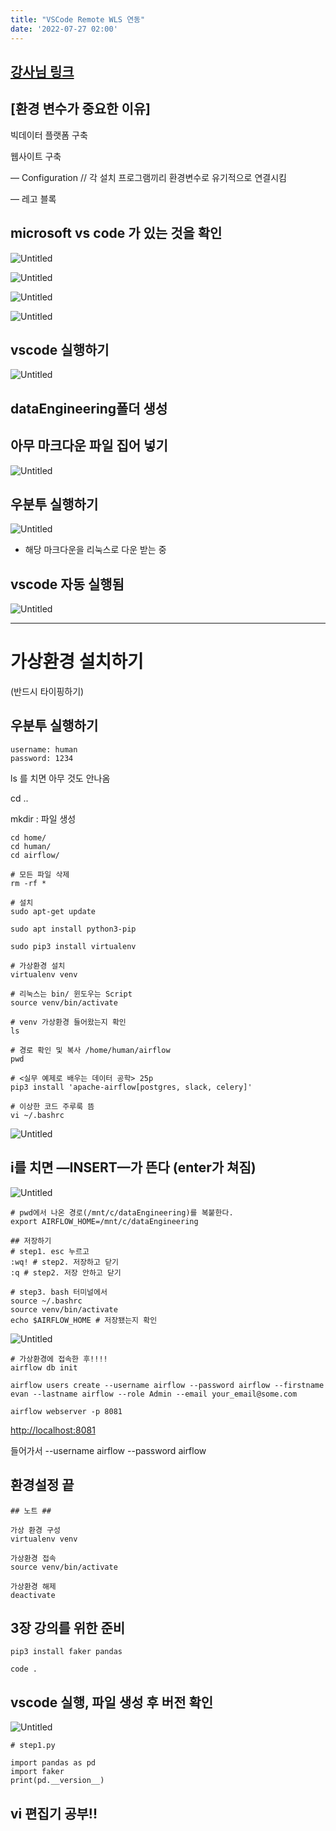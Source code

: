 ```yaml
---
title: "VSCode Remote WLS 연동"
date: '2022-07-27 02:00'
---
```

## [강사님 링크]([https://dschloe.github.io/settings/vscode_wsl2/](https://dschloe.github.io/settings/vscode_wsl2/))

## [환경 변수가 중요한 이유]

빅데이터 플랫폼 구축

웹사이트 구축

— Configuration // 각 설치 프로그램끼리 환경변수로 유기적으로 연결시킴

— 레고 블록

## microsoft vs code 가 있는 것을 확인

![Untitled](images/VSCode_Remote_WLS_Peristalsis/Untitled.png)

![Untitled](images/VSCode_Remote_WLS_Peristalsis/Untitled%201.png)

![Untitled](images/VSCode_Remote_WLS_Peristalsis/Untitled%202.png)

![Untitled](images/VSCode_Remote_WLS_Peristalsis/Untitled%203.png)

## vscode 실행하기

![Untitled](images/VSCode_Remote_WLS_Peristalsis/Untitled%204.png)

## dataEngineering폴더 생성

## 아무 마크다운 파일 집어 넣기

![Untitled](images/VSCode_Remote_WLS_Peristalsis/Untitled%205.png)

## 우분투 실행하기

![Untitled](images/VSCode_Remote_WLS_Peristalsis/Untitled%206.png)

- 해당 마크다운을 리눅스로 다운 받는 중

## vscode 자동 실행됨

![Untitled](images/VSCode_Remote_WLS_Peristalsis/Untitled%207.png)

---

# 가상환경 설치하기

(반드시 타이핑하기)

## 우분투 실행하기

```
username: human
password: 1234
```

ls 를 치면 아무 것도 안나옴

cd ..

mkdir : 파일 생성

```
cd home/
cd human/
cd airflow/

# 모든 파일 삭제
rm -rf *

# 설치
sudo apt-get update

sudo apt install python3-pip

sudo pip3 install virtualenv

# 가상환경 설치
virtualenv venv

# 리눅스는 bin/ 윈도우는 Script
source venv/bin/activate

# venv 가상환경 들어왔는지 확인
ls

# 경로 확인 및 복사 /home/human/airflow
pwd

# <실무 예제로 배우는 데이터 공학> 25p
pip3 install 'apache-airflow[postgres, slack, celery]'

# 이상한 코드 주루룩 뜸
vi ~/.bashrc
```

![Untitled](images/VSCode_Remote_WLS_Peristalsis/Untitled%208.png)

## i를 치면 —INSERT—가 뜬다 (enter가 쳐짐)

![Untitled](images/VSCode_Remote_WLS_Peristalsis/Untitled%209.png)

```
# pwd에서 나온 경로(/mnt/c/dataEngineering)를 복붙한다.
export AIRFLOW_HOME=/mnt/c/dataEngineering

## 저장하기
# step1. esc 누르고 
:wq! # step2. 저장하고 닫기
:q # step2. 저장 안하고 닫기

# step3. bash 터미널에서
source ~/.bashrc
source venv/bin/activate
echo $AIRFLOW_HOME # 저장됐는지 확인
```

![Untitled](images/VSCode_Remote_WLS_Peristalsis/Untitled%2010.png)

```
# 가상환경에 접속한 후!!!!
airflow db init

airflow users create --username airflow --password airflow --firstname evan --lastname airflow --role Admin --email your_email@some.com

airflow webserver -p 8081
```

[http://localhost:8081](http://localhost:8081/home)

들어가서 --username airflow --password airflow

## 환경설정 끝

```
## 노트 ##

가상 환경 구성
virtualenv venv

가상환경 접속
source venv/bin/activate

가상환경 해제
deactivate
```

## 3장 강의를 위한 준비

```
pip3 install faker pandas

code .
```

## vscode 실행, 파일 생성 후 버전 확인

![Untitled](images/VSCode_Remote_WLS_Peristalsis/Untitled%2011.png)

```
# step1.py

import pandas as pd
import faker
print(pd.__version__)
```

## vi 편집기 공부!!